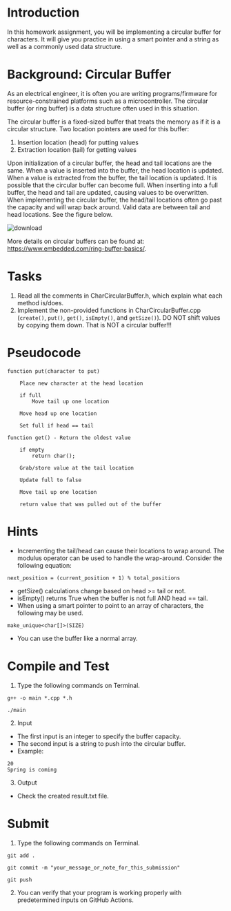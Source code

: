 # Introduction

In this homework assignment, you will be implementing a circular buffer for characters. It will give you practice in using a smart pointer and a string as well as a commonly used data structure.

# Background: Circular Buffer

As an electrical engineer, it is often you are writing programs/firmware for resource-constrained platforms such as a microcontroller. The circular buffer (or ring buffer) is a data structure often used in this situation.

The circular buffer is a fixed-sized buffer that treats the memory as if it is a circular structure. Two location pointers are used for this buffer:
1. Insertion location (head) for putting values
2. Extraction location (tail) for getting values

Upon initialization of a circular buffer, the head and tail locations are the same.
When a value is inserted into the buffer, the head location is updated.
When a value is extracted from the buffer, the tail location is updated. 
It is possible that the circular buffer can become full.
When inserting into a full buffer, the head and tail are updated, causing values to be overwritten.
When implementing the circular buffer, the head/tail locations often go past the capacity and will wrap back around.
Valid data are between tail and head locations.
See the figure below.

![download](https://github.com/sskeme/test/assets/154963758/706144ef-a7b6-46c0-94f1-0a9cbec71116)

More details on circular buffers can be found at: https://www.embedded.com/ring-buffer-basics/.

# Tasks
1. Read all the comments in CharCircularBuffer.h, which explain what each method is/does.
2. Implement the non-provided functions in CharCircularBuffer.cpp (`create()`, `put()`, `get()`, `isEmpty()`, and `getSize()`). DO NOT shift values by copying them down. That is NOT a circular buffer!!!

# Pseudocode
```
function put(character to put)

    Place new character at the head location

    if full
        Move tail up one location

    Move head up one location

    Set full if head == tail
```

```
function get() - Return the oldest value

    if empty
        return char();

    Grab/store value at the tail location

    Update full to false

    Move tail up one location

    return value that was pulled out of the buffer
```

# Hints

* Incrementing the tail/head can cause their locations to wrap around. The modulus operator can be used to handle the wrap-around. Consider the following equation:
```
next_position = (current_position + 1) % total_positions
```
* getSize() calculations change based on head >= tail or not.
* isEmpty() returns True when the buffer is not full AND head == tail.
* When using a smart pointer to point to an array of characters, the following may be used.
```
make_unique<char[]>(SIZE)
```
* You can use the buffer like a normal array.

# Compile and Test

1. Type the following commands on Terminal.

```
g++ -o main *.cpp *.h
```
```
./main
```

2. Input
* The first input is an integer to specify the buffer capacity.
* The second input is a string to push into the circular buffer.
* Example:
```
20
Spring is coming
```

3. Output
* Check the created result.txt file.

# Submit

1. Type the following commands on Terminal.

```
git add .
```
```
git commit -m "your_message_or_note_for_this_submission"
```
```
git push
```

2. You can verify that your program is working properly with predetermined inputs on GitHub Actions.
